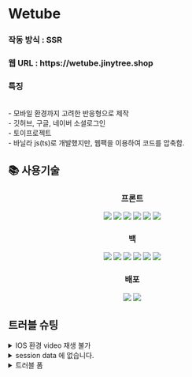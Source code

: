 <h1>Wetube</h1>
<h3>작동 방식 : SSR</h3>
<h3>웹 URL : https://wetube.jinytree.shop</h3>
<h3>특징</h3>
<br>
- 모바일 환경까지 고려한 반응형으로 제작
<br>
- 깃허브, 구글, 네이버 소셜로그인
<br>
- 토이프로젝트
<br>
- 바닐라 js(ts)로 개발했지만, 웹팩을 이용하여 코드를 압축함.
<small></small>
<h2>📚 사용기술</h2>
<div align=center> 
    <h3>프론트</h3>
    <img src="https://img.shields.io/badge/pug-A86454?style=for-the-badge&logo=pug&logoColor=white"> 
    <img src="https://img.shields.io/badge/TYPESCRIPT-3178C6?style=for-the-badge&logo=TypeScript&logoColor=white">
    <img src="https://img.shields.io/badge/scss-CC6699?style=for-the-badge&logo=Sass&logoColor=white">
    <img src="https://img.shields.io/badge/fontawesome-339AF0?style=for-the-badge&logo=fontawesome&logoColor=white">
    <img src="https://img.shields.io/badge/jquery-0769AD?style=for-the-badge&logo=jquery&logoColor=white">
    <img src="https://img.shields.io/badge/Webpack-8DD6F9?style=for-the-badge&logo=Webpack&logoColor=white">
    <br>
    <h3>백</h3>
    <img src="https://img.shields.io/badge/node.js-339933?style=for-the-badge&logo=Node.js&logoColor=white">
    <img src="https://img.shields.io/badge/ts_node-3178C6?style=for-the-badge&logo=ts-node&logoColor=white">
    <img src="https://img.shields.io/badge/axios-5A29E4?style=for-the-badge&logo=axios&logoColor=white">
    <img src="https://img.shields.io/badge/mongoDB-47A248?style=for-the-badge&logo=MongoDB&logoColor=white">
    <img src="https://img.shields.io/badge/express-000000?style=for-the-badge&logo=express&logoColor=white">
    <img src="https://img.shields.io/badge/S3-569A31?style=for-the-badge&logo=Amazon S3&logoColor=white">
    <br>
    <h3>배포</h3>
    <img src="https://img.shields.io/badge/Heroku-430098?style=for-the-badge&logo=Heroku&logoColor=white">
    <img src="https://img.shields.io/badge/github-181717?style=for-the-badge&logo=github&logoColor=white">
    <br>
</div>
<h2> 트러블 슈팅</h2>
<details>
<summary> IOS 환경 video 재생 불가 </summary>
<div markdown="2">
  <h3>문제 정의: ios환경에서 비디오재생 불가  </h3>
    <small>
     사실 수집
     <br> 
     -ios 제외 window, android 에서는 비디오 재생이 잘 동작함.<br>
     -macbook 에서 QuickTime 에서 실행할수 없는 확장자라고 함  <br>
      <br>
      원인 추론<br> 
      - 파일 확장자를 알 수 없기때문에 생긴 문제로 추측<br>
      - multer 가 파일 저장시, 파일이름에 확장자를 붙이지 않음<br><br>
      조치방안<br>
      - multer 옵션으로 storage 객체 생성<br>
      - filename을 사용자이메일+랜덤숫자+.확장자로 저장<br>
      - 랜덤숫자는 multer가 실행되기 전 middleware 로 세션에 저장<br>
      <br><br>
      결과관찰
      <br>
      - ios 에서 잘 재생됨<br>
      - 저장된 파일형식이 storage 에서 설정한대로 저장됨<br>
    </small> 
</div>
</details>
<details>
<summary> session data 에 없습니다. </summary>
<div markdown="2">
  <h3>문제 정의: session에 값저장시, session data에 없다는 오류발생  </h3>
    <small>
     사실 수집
     <br> 
     - session 에 data가 없다면서 컴파일이 안됨<br>
      <br>
      원인 추론<br> 
      - typescript 라서 data도 필요한것만 지정해야 작동되나봄.<br>
      - javascript 로 개발할시 오류가 생기지 않음<br>
      <br>
      조치방안<br>
      - @types/epxress-session/index.d.ts 파일에 session id와 타입 지정<br>
      <br><br>
      결과관찰
      <br>
      - 오류 없어짐 <br>
      <br>
      <details>
          <summary> express-session-data에 추가해야하는 것들 </summary>
          <div markdown="3">
              <small>
                cookie: Cookie;<br>
                uniqueId : String;<br>
                username : String;<br>
                email : String;<br>
                loggedIn : Boolean;<br>
                nickname: String;<br>
                sosialOnly : Boolean;<br>
                certification : Boolean;<br>
                avatarUrl:String;<br>
                subscribe:[];<br>
                subscriber:Number;<br>
                backUrl:String;<br>
                messages:String;<br>
                passport:any;<br>
                random:String;<br>
              </small> 
          </div>
          </details>
    </small> 
</div>
</details>

<details>
<summary> 트러블 폼 </summary>
<div markdown="2">
  <h3>문제 정의:   </h3>
    <small>
     사실 수집
     <br> 
     - <br>
     - <br>
      <br>
      원인 추론<br> 
      - <br>
      - <br>
      <br>
      조치방안<br>
      -<br>
      - <br>
      - <br>
      <br><br>
      결과관찰
      <br>
      - <br>
      - <br>
    </small> 
</div>
</details>


